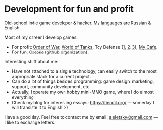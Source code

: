 # Development for fun and profit

Old-school indie game developer & hacker. My languages are Russian & English.

Most of my career I develop games:

- For profit: [Order of War](https://en.wikipedia.org/wiki/Order_of_War), [World of Tanks](https://en.wikipedia.org/wiki/World_of_Tanks), Toy Defense ([1](https://play.google.com/store/apps/details?id=com.melesta.toydefense), [2](https://play.google.com/store/apps/details?id=com.melesta.toydefense2), [3](https://play.google.com/store/apps/details?id=com.melesta.toydefense3)), [My Cafe](https://play.google.com/store/apps/details?id=com.melesta.coffeeshop).
- For fun: [Сказка](https://the-tale.org/) ([github organization](https://github.com/the-tale)).

Interesting stuff about me:

- Have not attached to a single technology, can easily switch to the most appropriate stack for a current project.
- Can do a lot of things besides programming: game design, marketing, support, community development, etc.
- Actually, I operate my own hobby mini-MMO game, where I do almost everything.
- Check my blog for interesting essays: https://tiendil.org/ — someday I will translate it to English :-)

Have a good day. Feel free to contact me by email: a.eletsky@gmail.com — I like to exchange letters.
